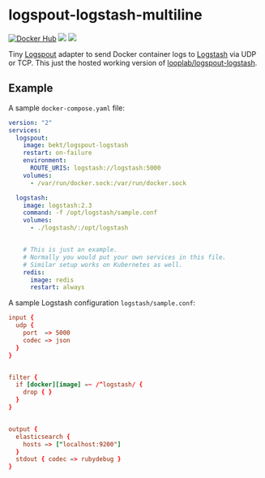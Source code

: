 # logspout-logstash-multiline

[![Docker Hub](https://img.shields.io/docker/pulls/bekt/logspout-logstash.svg?maxAge=2592000?style=plastic)](https://hub.docker.com/r/bekt/logspout-logstash/)
[![](https://img.shields.io/docker/automated/bekt/logspout-logstash.svg?maxAge=2592000)](https://hub.docker.com/r/bekt/logspout-logstash/builds/) [![](https://images.microbadger.com/badges/image/bekt/logspout-logstash.svg)](https://microbadger.com/images/bekt/logspout-logstash "Get your own image badge on microbadger.com")


Tiny [Logspout](https://github.com/gliderlabs/logspout) adapter to send Docker container logs to [Logstash](https://github.com/elastic/logstash) via UDP or TCP. This just the hosted working version of [looplab/logspout-logstash](https://github.com/looplab/logspout-logstash).


## Example

A sample `docker-compose.yaml` file:

```yaml
version: "2"
services:
  logspout:
    image: bekt/logspout-logstash
    restart: on-failure
    environment:
      ROUTE_URIS: logstash://logstash:5000
    volumes:
      - /var/run/docker.sock:/var/run/docker.sock

  logstash:
    image: logstash:2.3
    command: -f /opt/logstash/sample.conf
    volumes:
      - ./logstash/:/opt/logstash


    # This is just an example.
    # Normally you would put your own services in this file.
    # Similar setup works on Kubernetes as well.
    redis:
      image: redis
      restart: always
```


A sample Logstash configuration `logstash/sample.conf`:

```conf
input {
  udp {
    port  => 5000
    codec => json
  }
}


filter {
  if [docker][image] =~ /^logstash/ {
    drop { }
  }
}


output {
  elasticsearch {
    hosts => ["localhost:9200"]
  }
  stdout { codec => rubydebug }
}
```
 
